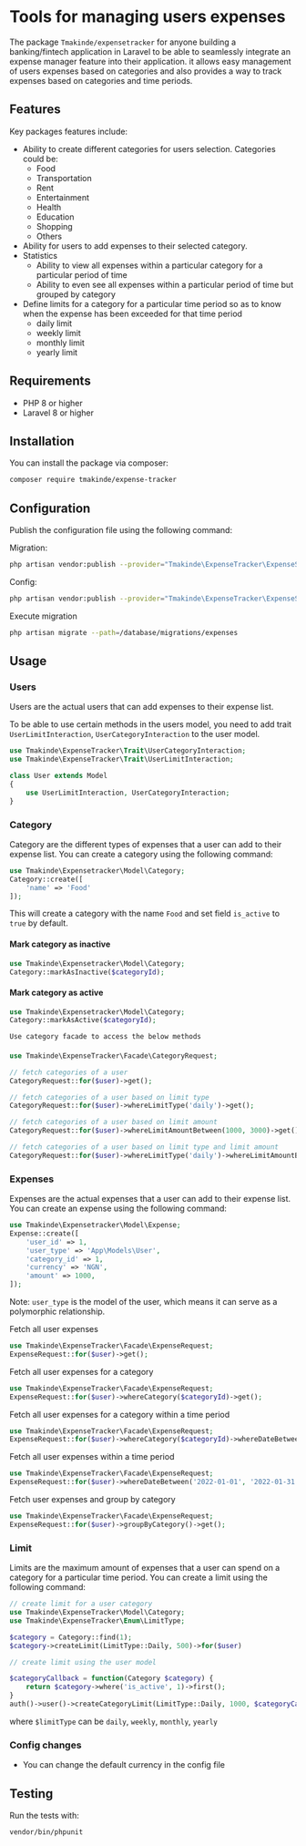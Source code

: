 # Tools for managing users expenses

The package `Tmakinde/expensetracker` for anyone building a banking/fintech application in Laravel to be able to seamlessly integrate an expense manager feature into their application. it allows easy management of users expenses based on categories and also provides a way to track expenses based on categories and time periods.

## Features
Key packages features include:
- Ability to create different categories for users selection. Categories could be:
    - Food
    - Transportation
    - Rent
    - Entertainment
    - Health
    - Education
    - Shopping
    - Others
- Ability for users to add expenses to their selected category.
- Statistics
    - Ability to view all expenses within a particular category for a particular period of time
    - Ability to even see all expenses within a particular period of time but grouped by category
- Define limits for a category for a particular time period so as to know when the expense has been exceeded for that time period
    - daily limit
    - weekly limit
    - monthly limit
    - yearly limit

## Requirements
- PHP 8 or higher
- Laravel 8 or higher

## Installation
You can install the package via composer:

```bash
composer require tmakinde/expense-tracker
```

## Configuration
Publish the configuration file using the following command:

Migration:

```bash
php artisan vendor:publish --provider="Tmakinde\ExpenseTracker\ExpenseServiceProvider --tag="expenses-migrations"
```

Config:

```bash
php artisan vendor:publish --provider="Tmakinde\ExpenseTracker\ExpenseServiceProvider --tag="expenses-config"
```

Execute migration
```bash
php artisan migrate --path=/database/migrations/expenses
```
## Usage

### Users
Users are the actual users that can add expenses to their expense list.

To be able to use certain methods in the users model, you need to add trait `UserLimitInteraction`, `UserCategoryInteraction`  to the user model.

```php
use Tmakinde\ExpenseTracker\Trait\UserCategoryInteraction;
use Tmakinde\ExpenseTracker\Trait\UserLimitInteraction;

class User extends Model
{
    use UserLimitInteraction, UserCategoryInteraction;
}
```

### Category
Category are the different types of expenses that a user can add to their expense list. You can create a category using the following command:

```php
use Tmakinde\Expensetracker\Model\Category;
Category::create([
    'name' => 'Food'
]);
```
This will create a category with the name `Food` and set field `is_active` to `true` by default.

#### Mark category as inactive
```php
use Tmakinde\Expensetracker\Model\Category;
Category::markAsInactive($categoryId);
```

#### Mark category as active
```php
use Tmakinde\Expensetracker\Model\Category;
Category::markAsActive($categoryId);
```

`Use category facade to access the below methods`

####
```php
use Tmakinde\ExpenseTracker\Facade\CategoryRequest;

// fetch categories of a user
CategoryRequest::for($user)->get();

// fetch categories of a user based on limit type
CategoryRequest::for($user)->whereLimitType('daily')->get();

// fetch categories of a user based on limit amount
CategoryRequest::for($user)->whereLimitAmountBetween(1000, 3000)->get();

// fetch categories of a user based on limit type and limit amount
CategoryRequest::for($user)->whereLimitType('daily')->whereLimitAmountBetween(1000, 3000)->get();
```

### Expenses
Expenses are the actual expenses that a user can add to their expense list. You can create an expense using the following command:

```php
use Tmakinde\Expensetracker\Model\Expense;
Expense::create([
    'user_id' => 1,
    'user_type' => 'App\Models\User',
    'category_id' => 1,
    'currency' => 'NGN',
    'amount' => 1000,
]);
```

Note: `user_type` is the model of the user, which means it can serve as a polymorphic relationship.

Fetch all user expenses
    
```php
use Tmakinde\ExpenseTracker\Facade\ExpenseRequest;
ExpenseRequest::for($user)->get();
```

Fetch all user expenses for a category
        
```php
use Tmakinde\ExpenseTracker\Facade\ExpenseRequest;
ExpenseRequest::for($user)->whereCategory($categoryId)->get();
```
Fetch all user expenses for a category within a time period
        
```php
use Tmakinde\ExpenseTracker\Facade\ExpenseRequest;
ExpenseRequest::for($user)->whereCategory($categoryId)->whereDateBetween('2022-01-01', '2022-01-31')->get();
```
Fetch all user expenses within a time period
        
```php
use Tmakinde\ExpenseTracker\Facade\ExpenseRequest;
ExpenseRequest::for($user)->whereDateBetween('2022-01-01', '2022-01-31')->get();
```
Fetch user expenses and group by category
        
```php
use Tmakinde\ExpenseTracker\Facade\ExpenseRequest;
ExpenseRequest::for($user)->groupByCategory()->get();
```

### Limit
Limits are the maximum amount of expenses that a user can spend on a category for a particular time period. You can create a limit using the following command:

```php
// create limit for a user category
use Tmakinde\ExpenseTracker\Model\Category;
use Tmakinde\ExpenseTracker\Enum\LimitType;

$category = Category::find(1);
$category->createLimit(LimitType::Daily, 500)->for($user)

// create limit using the user model

$categoryCallback = function(Category $category) {
    return $category->where('is_active', 1)->first();
}
auth()->user()->createCategoryLimit(LimitType::Daily, 1000, $categoryCallback)
```

where `$limitType` can be `daily`, `weekly`, `monthly`, `yearly`

### Config changes
- You can change the default currency in the config file

## Testing
Run the tests with:

```bash
vendor/bin/phpunit
```
